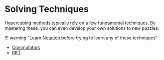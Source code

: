 # Solving Techniques

Hypercubing methods typically rely on a few fundamental techniques. By mastering these, you can even develop your own solutions to new puzzles.

!!! warning "Learn [Notation](/notation) before trying to learn any of these techniques"

- [Commutators](/techniques/commutators)
- [RKT](/techniques/rkt)
